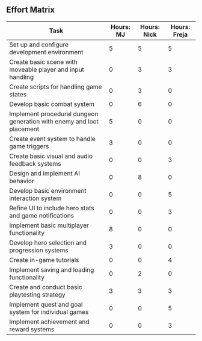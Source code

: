 ## Effort Matrix

| Task                                                                  | Hours: MJ | Hours: Nick | Hours: Freja |
| --------------------------------------------------------------------- | --------- | ----------- | ------------ |
| Set up and configure development environment                          | 5         | 5           | 5            |
| Create basic scene with moveable player and input handling            | 0         | 3           | 3            |
| Create scripts for handling game states                               | 0         | 3           | 0            |
| Develop basic combat system                                           | 0         | 6           | 0            |
| Implement procedural dungeon generation with enemy and loot placement | 5         | 0           | 0            |
| Create event system to handle game triggers                           | 3         | 0           | 0            |
| Create basic visual and audio feedback systems                        | 0         | 0           | 3            |
| Design and implement AI behavior                                      | 0         | 8           | 0            |
| Develop basic environment interaction system                          | 0         | 0           | 5            |
| Refine UI to include hero stats and game notifications                | 0         | 0           | 3            |
| Implement basic multiplayer functionality                             | 8         | 0           | 0            |
| Develop hero selection and progression systems                        | 3         | 0           | 0            |
| Create in-game tutorials                                              | 0         | 0           | 4            |
| Implement saving and loading functionality                            | 0         | 2           | 0            |
| Create and conduct basic playtesting strategy                         | 3         | 3           | 3            |
| Implement quest and goal system for individual games                  | 0         | 0           | 5            |
| Implement achievement and reward systems                              | 0         | 0           | 3            |
